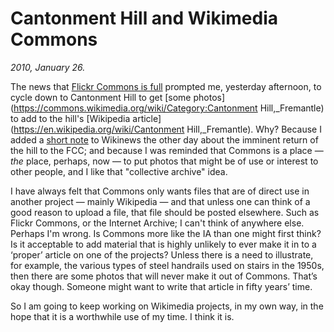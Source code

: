 Cantonment Hill and Wikimedia Commons
=====================================

*2010, January 26.*

The news that [Flickr Commons is full](http://www.wittylama.com/2010/01/flickr-commons-is-full/) prompted me,
yesterday afternoon, to cycle down to Cantonment Hill to get
[some photos](https://commons.wikimedia.org/wiki/Category:Cantonment Hill,_Fremantle)
to add to the hill's [Wikipedia article](https://en.wikipedia.org/wiki/Cantonment Hill,_Fremantle).
Why? Because I added a [short note](https://en.wikinews.org/wiki/Cantonment_Hill_sold_to_City_of_Fremantle)
to Wikinews the other day about the imminent return of the hill to the FCC;
and because I was reminded that Commons is a place — *the* place, perhaps, now
— to put photos that might be of use or interest to other people, and I like that "collective archive" idea.

I have always felt that Commons only wants files that are of direct use in another project
— mainly Wikipedia — and that unless one can think of a good reason to upload a file,
that file should be posted elsewhere. Such as Flickr Commons, or the Internet Archive;
I can't think of anywhere else. Perhaps I'm wrong.
Is Commons more like the IA than one might first think?
Is it acceptable to add material that is highly unlikely to ever make it in to a &#8216;proper&#8217; article on one of the projects? Unless there is a need to illustrate, for example, the various types of steel handrails used on stairs in the 1950s, then there are some photos that will never make it out of Commons. That&#8217;s okay though. Someone might want to write that article in fifty years&#8217; time.

So I am going to keep working on Wikimedia projects, in my own way, in the hope that it is a worthwhile use of my time. I think it is.
